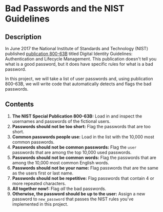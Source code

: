 # Bad Passwords and the NIST Guidelines
## Description
In June 2017 the National Institute of Standards and Technology (NIST) published [publication 800-63B](https://pages.nist.gov/800-63-3/sp800-63b.html) titled Digital Identity Guidelines: Authentication and Lifecycle Management. This publication doesn't tell you what is a good password, but it does have specific rules for what is a bad password.

In this project, we will take a list of user passwords and, using publication 800-63B, we will write code that automatically detects and flags the bad passwords.
## Contents
1. **The NIST Special Publication 800-63B:** Load in and inspect the usernames and passwords of the fictional users.
2. **Passwords should not be too short:** Flag the passwords that are too short.
3. **Common passwords people use:** Load in the list with the 10,000 most common passwords.
4. **Passwords should not be common passwords:** Flag the `user` passwords that are among the top 10,000 used passwords.
5. **Passwords should not be common words:** Flag the passwords that are among the 10,000 most common English words.
6. **Passwords should not be your name:** Flag passwords that are the same as the users first or last name.
7. **Passwords should not be repetitive:** Flag passwords that contain 4 or more repeated characters.
8. **All together now!:** Flag _all_ the bad passwords.
9. **Otherwise, the password should be up to the user:** Assign a new password to `new_password` that passes the NIST rules you've implemented in this project.